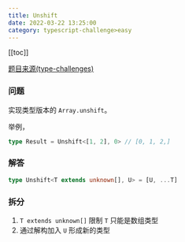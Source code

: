 ```yaml
---
title: Unshift
date: 2022-03-22 13:25:00
category: typescript-challenge>easy
---
```


[[toc]]

[题目来源(type-challenges)](https://github.com/type-challenges/type-challenges/blob/master/questions/3060-easy-unshift/README.zh-CN.md)
### 问题
实现类型版本的 ```Array.unshift```。

举例，

```typescript
type Result = Unshift<[1, 2], 0> // [0, 1, 2,]
```

### 解答

```typescript
type Unshift<T extends unknown[], U> = [U, ...T]
```

### 拆分
1. `T extends unknown[]` 限制 `T` 只能是数组类型
2. 通过解构加入 `U` 形成新的类型
